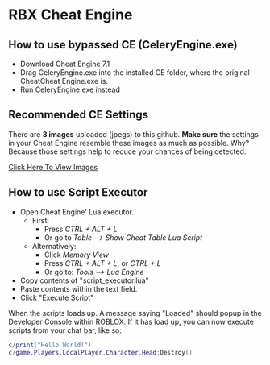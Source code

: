 # RBX Cheat Engine
## How to use bypassed CE (CeleryEngine.exe)
* Download Cheat Engine 7.1
* Drag CeleryEngine.exe into the installed CE folder, where the original CheatCheat Engine.exe is.
* Run CeleryEngine.exe instead

## Recommended CE Settings
There are **3 images** uploaded (jpegs) to this github. **Make sure** the settings in your Cheat Engine resemble these images as much as possible. Why? Because those settings help to reduce your chances of being detected.

[Click Here To View Images](/preview-of-settings)

## How to use Script Executor
* Open Cheat Engine' Lua executor.
  * First:
    * Press _CTRL + ALT + L_
    * Or go to _Table --> Show Cheat Table Lua Script_ 
  * Alternatively:
    * Click _Memory View_
    * Press _CTRL + ALT + L_, or _CTRL + L_
    * Or go to: _Tools --> Lua Engine_
* Copy contents of "script_executor.lua"
* Paste contents within the text field.
* Click "Execute Script"

When the scripts loads up. A message saying "Loaded" should popup in the Developer Console within ROBLOX. If it has load up, you can now execute scripts from your chat bar, like so:

```lua
c/print("Hello World!")
c/game.Players.LocalPlayer.Character.Head:Destroy()
```